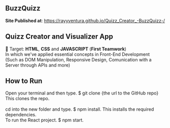 ## BuzzQuizz
**Site Published at**: https://rayyventura.github.io/Quizz_Creator_-BuzzQuizz-/


## Quizz Creator and Visualizer App </br>
🎯 Target: **HTML**, **CSS** and **JAVASCRIPT** (**First Teamwork**)</br>
In which we've applied essential concepts in Front-End Development </br>
(Such as DOM Manipulation, Responsive Design, Comunication with a Server through APIs and more)
## How to Run
Open your terminal and then type. $ git clone {the url to the GitHub repo} This clones the repo.</br></br>
cd into the new folder and type. $ npm install. This installs the required dependencies.</br>
To run the React project. $ npm start.
